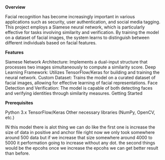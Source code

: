 **Overview**

Facial recognition has become increasingly important in various applications such as security, user authentication, and social media tagging. This project employs a Siamese neural network, which is particularly effective for tasks involving similarity and verification. By training the model on a dataset of facial images, the system learns to distinguish between different individuals based on facial features.

**Features**

Siamese Network Architecture: Implements a dual-input structure that processes two images simultaneously to compute a similarity score.
Deep Learning Framework: Utilizes TensorFlow/Keras for building and training the neural network.
Custom Dataset: Trains the model on a curated dataset of facial images, allowing for effective learning of facial representations.
Face Detection and Verification: The model is capable of both detecting faces and verifying identities through similarity measures.
Getting Started

**Prerequisites**

Python 3.x
TensorFlow/Keras
Other necessary libraries (NumPy, OpenCV, etc.)

IN this model there is alot thing we can do like the first one is increase the size of data in positive and anchor file right now we only took somewhere around 500 data but if we increase that size somewhere around 4000 to 5000 it performation going to increase without any dot. the second things would be the epcohs once we increase the epcohs we can get better result than before.
